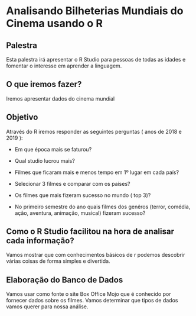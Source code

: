 # Analisando Bilheterias Mundiais do Cinema usando o R

## Palestra
Esta palestra irá apresentar o R Studio para pessoas de todas as idades e fomentar o interesse em aprender a linguagem. 

## O que iremos fazer?

Iremos apresentar dados do cinema mundial 

## Objetivo

Através do R iremos responder as seguintes perguntas ( anos de 2018 e 2019 ):

- Em que época mais se faturou?

- Qual studio lucrou mais?

- Filmes que ficaram mais e menos tempo em 1º lugar em cada país?

- Selecionar 3 filmes e comparar com os países?

- Os filmes que mais fizeram sucesso no mundo ( top 3)?

- No primeiro semestre do ano quais filmes dos genêros (terror, comédia, ação, aventura, animação, musical) fizeram sucesso?


## Como o R Studio facilitou na hora de analisar cada informação?

Vamos mostrar que com conhecimentos básicos de r podemos descobrir várias coisas de forma simples e divertida.

## Elaboração do Banco de Dados

Vamos usar como fonte o site Box Office Mojo que é conhecido por fornecer dados sobre os filmes. Vamos determinar que tipos de dados vamos querer para nossa análise.



